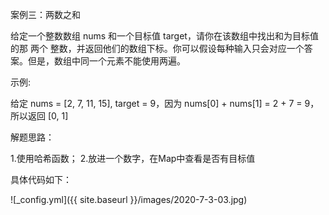 案例三：两数之和

给定一个整数数组 nums 和一个目标值 target，请你在该数组中找出和为目标值的那 两个 整数，并返回他们的数组下标。你可以假设每种输入只会对应一个答案。但是，数组中同一个元素不能使用两遍。

示例:

给定 nums = [2, 7, 11, 15], target = 9，因为 nums[0] + nums[1] = 2 + 7 = 9，所以返回 [0, 1]

解题思路：

1.使用哈希函数；
2.放进一个数字，在Map中查看是否有目标值


具体代码如下：

![_config.yml]({{ site.baseurl }}/images/2020-7-3-03.jpg)
